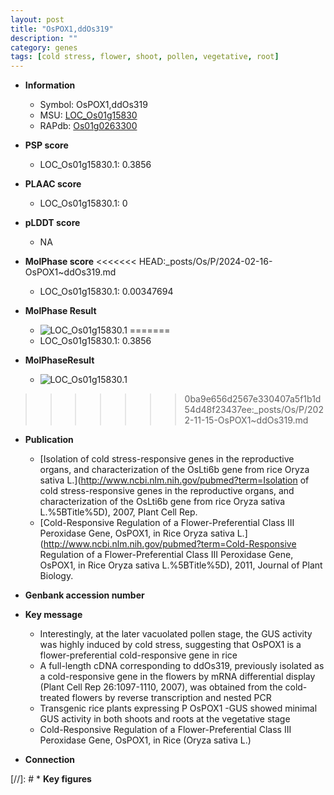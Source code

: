 ```yaml
---
layout: post
title: "OsPOX1,ddOs319"
description: ""
category: genes
tags: [cold stress, flower, shoot, pollen, vegetative, root]
---
```


* **Information**  
    + Symbol: OsPOX1,ddOs319  
    + MSU: [LOC_Os01g15830](http://rice.plantbiology.msu.edu/cgi-bin/ORF_infopage.cgi?orf=LOC_Os01g15830)  
    + RAPdb: [Os01g0263300](http://rapdb.dna.affrc.go.jp/viewer/gbrowse_details/irgsp1?name=Os01g0263300)  

* **PSP score**  
    + LOC_Os01g15830.1: 0.3856 

* **PLAAC score**  
    + LOC_Os01g15830.1: 0 

* **pLDDT score**
    + NA


* **MolPhase score**
<<<<<<< HEAD:_posts/Os/P/2024-02-16-OsPOX1~ddOs319.md
    + LOC_Os01g15830.1: 0.00347694

* **MolPhase Result**
    + ![LOC_Os01g15830.1](https://304243504.github.io/Pictures/LOC_Os01g/LOC_Os01g15830.1.png)
=======
    + LOC_Os01g15830.1: 0.3856

* **MolPhaseResult**
    + ![LOC_Os01g15830.1](https://ricepsp.github.io/pictures/LOC_Os01g/LOC_Os01g15830.1.png)
>>>>>>> 0ba9e656d2567e330407a5f1b1d54d48f23437ee:_posts/Os/P/2022-11-15-OsPOX1~ddOs319.md

* **Publication**  
    + [Isolation of cold stress-responsive genes in the reproductive organs, and characterization of the OsLti6b gene from rice Oryza sativa L.](http://www.ncbi.nlm.nih.gov/pubmed?term=Isolation of cold stress-responsive genes in the reproductive organs, and characterization of the OsLti6b gene from rice Oryza sativa L.%5BTitle%5D), 2007, Plant Cell Rep.
    + [Cold-Responsive Regulation of a Flower-Preferential Class III Peroxidase Gene, OsPOX1, in Rice Oryza sativa L.](http://www.ncbi.nlm.nih.gov/pubmed?term=Cold-Responsive Regulation of a Flower-Preferential Class III Peroxidase Gene, OsPOX1, in Rice Oryza sativa L.%5BTitle%5D), 2011, Journal of Plant Biology.

* **Genbank accession number**  

* **Key message**  
    + Interestingly, at the later vacuolated pollen stage, the GUS activity was highly induced by cold stress, suggesting that OsPOX1 is a flower-preferential cold-responsive gene in rice
    + A full-length cDNA corresponding to ddOs319, previously isolated as a cold-responsive gene in the flowers by mRNA differential display (Plant Cell Rep 26:1097-1110, 2007), was obtained from the cold-treated flowers by reverse transcription and nested PCR
    + Transgenic rice plants expressing P OsPOX1 -GUS showed minimal GUS activity in both shoots and roots at the vegetative stage
    + Cold-Responsive Regulation of a Flower-Preferential Class III Peroxidase Gene, OsPOX1, in Rice (Oryza sativa L.)

* **Connection**  

[//]: # * **Key figures**  



